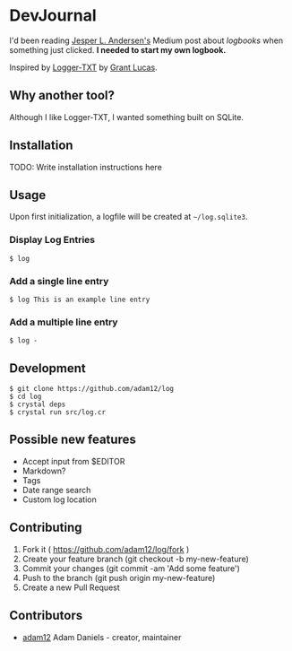 # DevJournal

I'd been reading [Jesper L. Andersen's](https://medium.com/@jlouis666/on-logbooks-e2380ab2f8f0) Medium post about
*logbooks* when something just clicked. **I needed to start my own logbook.**

Inspired by [Logger-TXT](https://github.com/grantlucas/Logger-TXT) by [Grant Lucas](https://github.com/grantlucas).

## Why another tool?

Although I like Logger-TXT, I wanted something built on SQLite.

## Installation


TODO: Write installation instructions here


## Usage

Upon first initialization, a logfile will be created at `~/log.sqlite3`.

### Display Log Entries

	$ log

### Add a single line entry

	$ log This is an example line entry

### Add a multiple line entry

	$ log -

## Development

	$ git clone https://github.com/adam12/log
	$ cd log
	$ crystal deps
	$ crystal run src/log.cr

## Possible new features

* Accept input from $EDITOR
* Markdown?
* Tags
* Date range search
* Custom log location

## Contributing

1. Fork it ( https://github.com/adam12/log/fork )
2. Create your feature branch (git checkout -b my-new-feature)
3. Commit your changes (git commit -am 'Add some feature')
4. Push to the branch (git push origin my-new-feature)
5. Create a new Pull Request

## Contributors

- [adam12](https://github.com/adam12) Adam Daniels - creator, maintainer
